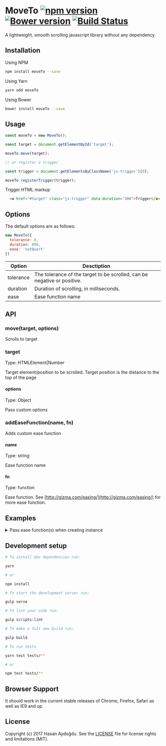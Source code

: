 # MoveTo [![npm version](https://badge.fury.io/js/moveto.svg)](https://badge.fury.io/js/moveto) [![Bower version](https://badge.fury.io/bo/moveTo.svg)](https://badge.fury.io/bo/moveTo) [![Build Status](https://travis-ci.org/hsnaydd/moveTo.svg?branch=master)](https://travis-ci.org/hsnaydd/moveTo.js)

A lightweight, smooth scrolling javascript library without any dependency.

## Installation

Using NPM

```sh
npm install moveTo --save
```

Using Yarn

```sh
yarn add moveTo
```

Using Bower

```sh
bower install moveTo --save
```

## Usage

```js
const moveTo = new MoveTo();

const target = document.getElementById('target');

moveTo.move(target);

// or register a trigger

const trigger = document.getElementsByClassName('js-trigger')[0];

moveTo.registerTrigger(trigger);

```

Trigger HTML markup

```html
  <a href="#target" class="js-trigger" data-duration="300">Trigger</a>
```

## Options

The default options are as follows:

```js
new MoveTo({
  tolerance: 0,
  duration: 800,
  ease: 'outQuart'
})
```

| Option    | Desctiption                                                              |
|-----------|--------------------------------------------------------------------------|
| tolerance | The tolerance of the target to be scrolled, can be negative or positive. |
| duration  | Duration of scrolling, in milliseconds.                                  |
| ease      | Ease function name                                                       |

## API

### move(target, options)

Scrolls to target

### target
Type: HTMLElement|Number

Target element/position to be scrolled. Target position is the distance to the top of the page

#### options
Type: Object

Pass custom options

### addEaseFunction(name, fn)

Adds custom ease function

#### name
Type: string

Ease function name

#### fn
Type: function

Ease function. See [http://gizma.com/easing/](http://gizma.com/easing/) for more ease function.

## Examples

<details>
  <summary>Pass ease function(s) when creating instance</summary>
  ```js
  document.addEventListener('DOMContentLoaded', function(){
    const easeFunctions = {
      inQuad: function (t, b, c, d) {
        t /= d;
        return c * t * t + b;
      },
      outQuad: function (t, b, c, d) {
        t /= d;
        return -c * t* (t - 2) + b;
      }
    }
    const moveTo = new MoveTo({
      duration: 1000,
      ease: 'inQuad'
    }, easeFunctions);
    const trigger = document.getElementsByClassName('js-trigger')[0];
    moveTo.registerTrigger(trigger);
  });
  ```
</details>

## Development setup

```sh
# To install dev dependencies run:

yarn

# or

npm install

# To start the development server run:

gulp serve

# To lint your code run:

gulp scripts:lint

# To make a full new build run:

gulp build

# To run tests

yarn test tests/**

# or

npm test tests/**
```

## Browser Support

It should work in the current stable releases of Chrome, Firefox, Safari as well as IE9 and up.

## License

Copyright (c) 2017 Hasan Aydoğdu. See the [LICENSE](/LICENSE) file for license rights and limitations (MIT).
